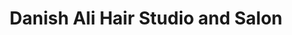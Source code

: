 ---
title: "Danish Ali Hair Studio and Salon"
url: /slm-abd/danish-ali-hair-studio-and-salon/
shop: hairdresser
---
